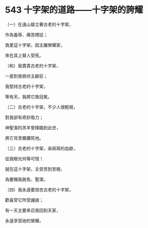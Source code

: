 # 543 十字架的道路——十字架的誇耀

（一）在遠山聳立著古老的十字架，

作為羞辱、痛苦標誌；

我愛這十字架，因主離榮耀家，

來在其上替人受死。

（和）我寶貴古老的十字架，

一直到我俯伏主腳前；

我堅持古老的十字架，

等有天，我將它換冠冕。

（二）古老的十字架，不少人很輕視，

對我卻有奇妙吸力；

神聖潔的羔羊曾降臨到此世，

將它背至髑髏死地。

（三）古老的十字架，染斑斑的血跡，

從我眼光何等可悅！

就在這十字架，主受苦到至極，

為要賜我赦免、聖潔。

（四）我永遠要效忠古老的十字架，

歡喜受它所受譏誚；

有一天主要來召我回到天家，

永遠享受祂的榮耀。

